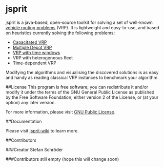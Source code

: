 jsprit
======
jsprit is a java-based, open-source toolkit for solving a set of well-known [vehicle routing problems](http://neo.lcc.uma.es/vrp/vehicle-routing-problem/) (VRP). 
It is lightweight and easy-to-use, and based on heuristics currently solving the following problems:
- [Capacitated VRP](http://neo.lcc.uma.es/vrp/vrp-flavors/capacitated-vrp/)
- [Multiple Depot VRP](http://neo.lcc.uma.es/vrp/vrp-flavors/multiple-depot-vrp/)
- [VRP with time windows](http://neo.lcc.uma.es/vrp/vrp-flavors/vrp-with-time-windows/)
- VRP with heterogeneous fleet
- Time-dependent VRP

Modifying the algorithms and visualising the discovered solutions is as easy and handy as 
reading classical VRP instances to benchmark your algorithm.


##License
This program is free software; you can redistribute it and/or
modify it under the terms of the GNU General Public License
as published by the Free Software Foundation; either version 2
of the License, or (at your option) any later version.

For more information, please visit [GNU Public License](http://opensource.org/licenses/GPL-2.0).

##Documentation

Please visit [jsprit-wiki](https://github.com/jsprit/jsprit/wiki) to learn more.

##Contributors

###Creator
Stefan Schröder 

###Contributors
still empty (hope this will change soon)

